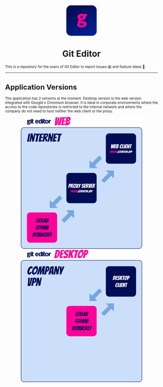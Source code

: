 <p align="center">
  <img width="100px" src="./assets/git-editor-icon.png" />
</p>
<h1 align="center">Git Editor<small></h1>

This is a repository for the users of Git Editor to report issues 😱 and feature ideas 🤩.

---

# Application Versions

The application has 2 versions at the moment. Desktop version is the web version integrated with Google's Chromium browser. It is ideal in corporate environments where the access to the code repositories is restricted to the internal network and where the company do not need to host neither the web client or the proxy.

<p align="center">
<img width="400px"  src="./assets/git-editor-web.png" />
<img width="400px" src="./assets/git-editor-desktop.png" />
</p>
